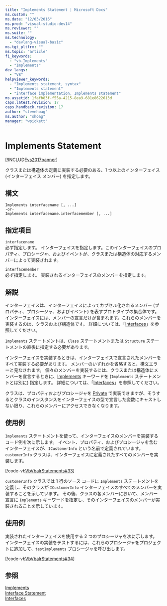 ```yaml
---
title: "Implements Statement | Microsoft Docs"
ms.custom: ""
ms.date: "12/03/2016"
ms.prod: "visual-studio-dev14"
ms.reviewer: ""
ms.suite: ""
ms.technology: 
  - "devlang-visual-basic"
ms.tgt_pltfrm: ""
ms.topic: "article"
f1_keywords: 
  - "vb.Implements"
  - "Implements"
dev_langs: 
  - "VB"
helpviewer_keywords: 
  - "Implements statement, syntax"
  - "Implements statement"
  - "interface implementation, Implements statement"
ms.assetid: 1fafb83f-f55a-4215-8ea9-681e8622613d
caps.latest.revision: 17
caps.handback.revision: 17
author: "stevehoag"
ms.author: "shoag"
manager: "wpickett"
---
```

# Implements Statement
[!INCLUDE[vs2017banner](../../../csharp/includes/vs2017banner.md)]

クラスまたは構造体の定義に実装する必要のある、1 つ以上のインターフェイス \(インターフェイス メンバー\) を指定します。  
  
## 構文  
  
```  
Implements interfacename [, ...]  
-or-  
Implements interfacename.interfacemember [, ...]  
```  
  
## 指定項目  
 `interfacename`  
 必ず指定します。  インターフェイスを指定します。このインターフェイスのプロパティ、プロシージャ、およびイベントが、クラスまたは構造体の対応するメンバーによって実装されます。  
  
 `interfacemember`  
 必ず指定します。  実装されるインターフェイスのメンバーを指定します。  
  
## 解説  
 インターフェイスは、インターフェイスによってカプセル化されるメンバー \(プロパティ、プロシージャ、およびイベント\) を表すプロトタイプの集合体です。  インターフェイスには、メンバーの宣言だけが含まれます。これらのメンバーを実装するのは、クラスおよび構造体です。  詳細については、「[Interfaces](../../../visual-basic/reference/command-line-compiler/index.md)」を参照してください。  
  
 `Implements` ステートメントは、`Class` ステートメントまたは `Structure` ステートメントの直後に指定する必要があります。  
  
 インターフェイスを実装するときは、インターフェイスで宣言されたメンバーをすべて実装する必要があります。  メンバーのいずれかを省略すると、構文エラーと見なされます。  個々のメンバーを実装するには、クラスまたは構造体にメンバーを宣言するときに、[Implements](../../../visual-basic/language-reference/statements/implements-clause.md) キーワードを \(`Implements` ステートメントとは別に\) 指定します。  詳細については、「[Interfaces](../../../visual-basic/reference/command-line-compiler/index.md)」を参照してください。  
  
 クラスは、プロパティおよびプロシージャを [Private](../../../visual-basic/language-reference/modifiers/private.md) で実装できますが、そうするとクラスのインスタンスをインターフェイスの型で宣言した変数にキャストしない限り、これらのメンバーにアクセスできなくなります。  
  
## 使用例  
 `Implements` ステートメントを使って、インターフェイスのメンバーを実装するコード例を次に示します。  イベント、プロパティ、およびプロシージャを含むインターフェイスが、`ICustomerInfo` という名前で定義されています。  `customerInfo` クラスは、インターフェイスに定義されたすべてのメンバーを実装します。  
  
 [!code-vb[VbVbalrStatements#33](../../../visual-basic/language-reference/statements/codesnippet/VisualBasic/implements-statement_1.vb)]  
  
 `customerInfo` クラスでは 1 行のソース コードに `Implements` ステートメントを定義し、そのクラスが `ICustomerInfo` インターフェイスのすべてのメンバーを実装することを示しています。  その後、クラスの各メンバーにおいて、メンバー宣言に `Implements` キーワードを指定し、そのインターフェイスのメンバーが実装されることを示しています。  
  
## 使用例  
 実装されたインターフェイスを使用する 2 つのプロシージャを次に示します。  インターフェイスの実装をテストするには、これらのプロシージャをプロジェクトに追加して、`testImplements` プロシージャを呼び出します。  
  
 [!code-vb[VbVbalrStatements#34](../../../visual-basic/language-reference/statements/codesnippet/VisualBasic/implements-statement_2.vb)]  
  
## 参照  
 [Implements](../../../visual-basic/language-reference/statements/implements-clause.md)   
 [Interface Statement](../../../visual-basic/language-reference/statements/interface-statement.md)   
 [Interfaces](../../../visual-basic/reference/command-line-compiler/index.md)